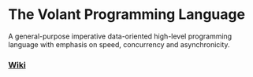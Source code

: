 # The Volant Programming Language

A general-purpose imperative data-oriented high-level programming language with emphasis on speed, concurrency and asynchronicity. 

### [Wiki](github.com/volantlang/volant/wiki)
